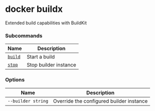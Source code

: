 # docker buildx

<!---MARKER_GEN_START-->
Extended build capabilities with BuildKit

### Subcommands

| Name | Description |
| --- | --- |
| [`build`](buildx_build.md) | Start a build |
| [`stop`](buildx_stop.md) | Stop builder instance |


### Options

| Name | Description |
| --- | --- |
| `--builder string` | Override the configured builder instance |


<!---MARKER_GEN_END-->

